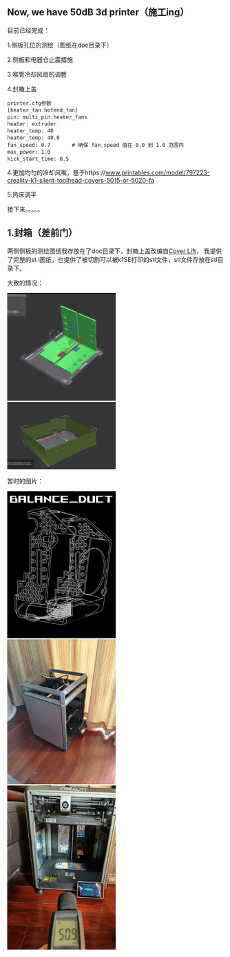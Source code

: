 Now, we have 50dB 3d printer（施工ing）
---
目前已经完成：

1.侧板孔位的测绘（图纸在doc目录下）

2.侧板和电器仓止震措施

3.喉管冷却风扇的调教

4.封箱上盖
```
printer.cfg参数
[heater_fan hotend_fan]
pin: multi_pin:heater_fans
heater: extruder
heater_temp: 40
heater_temp: 40.0
fan_speed: 0.7       # 确保 fan_speed 值在 0.0 到 1.0 范围内
max_power: 1.0
kick_start_time: 0.5
```
4.更加均匀的冷却风嘴，基于https://www.printables.com/model/797223-creality-k1-silent-toolhead-covers-5015-or-5020-fa

5.热床调平

接下来。。。。。


1.封箱（差前门）
---
两侧侧板的测绘图纸我存放在了doc目录下，封箱上盖改编自[Cover Lift](https://www.printables.com/model/989984-creality-k1c-minimalistic-cover-lift/files)，
我提供了完整的st
l图纸，也提供了被切割可以被k1SE打印的stl文件，stl文件存放在stl目录下。

大致的情况：

<img src="doc/p3.jpg" alt="alt 属性文本" style="width: 50%; height: auto;">

<img src="doc/p4.jpg" alt="alt 属性文本" style="width: 50%; height: auto;">

暂时的图片：

<img src="doc/front.jpg" alt="alt 属性文本" style="width: 50%; height: auto;">


<img src="doc/p1.jpg" alt="alt 属性文本" style="width: 50%; height: auto;">



<img src="doc/p2.jpg" alt="alt 属性文本" style="width: 50%; height: auto;">
